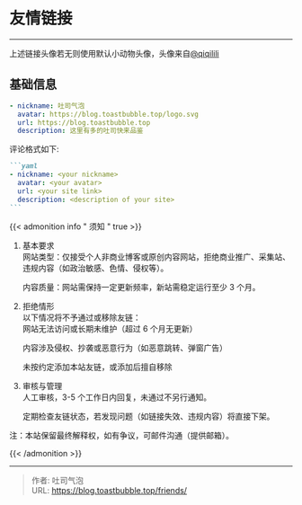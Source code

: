 # 友情链接


<!-- The `friends.yml` file placed in the `yourProject/data/` directory will be loaded automatically here. -->

---

<!-- You can define additional content below for this page. -->

上述链接头像若无则使用默认小动物头像，头像来自[@qiqilili](https://www.iconfont.cn/collections/detail?spm=a313x.home_2025.i1.dfa9d9a29.58a33a81uxEOcg&cid=51002)


## 基础信息

```yml
- nickname: 吐司气泡
  avatar: https://blog.toastbubble.top/logo.svg
  url: https://blog.toastbubble.top
  description: 这里有多的吐司快来品鉴
```

评论格式如下:

````markdown
```yaml
- nickname: <your nickname>
  avatar: <your avatar>
  url: <your site link>
  description: <description of your site>
```
````

{{< admonition info " 须知 " true >}}

1. 基本要求  
   网站类型：仅接受个人非商业博客或原创内容网站，拒绝商业推广、采集站、违规内容（如政治敏感、色情、侵权等）。
   
   内容质量：网站需保持一定更新频率，新站需稳定运行至少 3 个月。

2. 拒绝情形  
   以下情况将不予通过或移除友链：  
   网站无法访问或长期未维护（超过 6 个月无更新）
   
   内容涉及侵权、抄袭或恶意行为（如恶意跳转、弹窗广告）
   
   未按约定添加本站友链，或添加后擅自移除

3. 审核与管理  
   人工审核，3-5 个工作日内回复，未通过不另行通知。
   
   定期检查友链状态，若发现问题（如链接失效、违规内容）将直接下架。

注：本站保留最终解释权，如有争议，可邮件沟通（提供邮箱）。

{{< /admonition >}}


---

> 作者: 吐司气泡  
> URL: https://blog.toastbubble.top/friends/  

